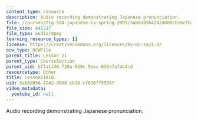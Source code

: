 ```yaml
---
content_type: resource
description: Audio recording demonstrating Japanese pronunciation.
file: /courses/21g-504-japanese-iv-spring-2009/3ab8d0564242d608cb16cf616ff55937_Lesson21A10.mp3
file_size: 441217
file_type: audio/mpeg
learning_resource_types: []
license: https://creativecommons.org/licenses/by-nc-sa/4.0/
ocw_type: OCWFile
parent_title: Lesson 21
parent_type: CourseSection
parent_uid: bffa1146-720a-039c-9aec-636a7a7ab4cd
resourcetype: Other
title: Lesson21A10
uid: 3ab8d056-4242-d608-cb16-cf616ff55937
video_metadata:
  youtube_id: null
---
```

Audio recording demonstrating Japanese pronunciation.